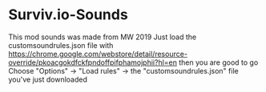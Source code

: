 # Surviv.io-Sounds
This mod sounds was made from MW 2019
Just load the customsoundrules.json file with https://chrome.google.com/webstore/detail/resource-override/pkoacgokdfckfpndoffpifphamojphii?hl=en then you are good to go
Choose "Options" -> "Load rules" -> the "customsoundrules.json" file you've just downloaded
